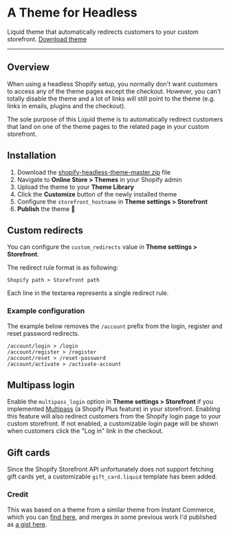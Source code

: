 # A Theme for Headless

Liquid theme that automatically redirects customers to your custom storefront.
[Download theme](https://github.com/benjaminsehl/shopify-headless-theme/archive/refs/heads/master.zip)

---

## Overview

When using a headless Shopify setup, you normally don't want customers to access any of the theme pages except the checkout. However, you can't totally disable the theme and a lot of links will still point to the theme (e.g. links in emails, plugins and the checkout).

The sole purpose of this Liquid theme is to automatically redirect customers that land on one of the theme pages to the related page in your custom storefront.

## Installation

1. Download the [shopify-headless-theme-master.zip](https://github.com/instantcommerce/shopify-headless-theme/archive/refs/heads/master.zip) file
2. Navigate to **Online Store > Themes** in your Shopify admin
3. Upload the theme to your **Theme Library**
4. Click the **Customize** button of the newly installed theme
5. Configure the `storefront_hostname` in **Theme settings > Storefront**
6. **Publish** the theme 🚀

## Custom redirects

You can configure the `custom_redirects` value in **Theme settings > Storefront**.

The redirect rule format is as following:

```
Shopify path > Storefront path
```

Each line in the textarea represents a single redirect rule.

### Example configuration

The example below removes the `/account` prefix from the login, register and reset password redirects.

```
/account/login > /login
/account/register > /register
/account/reset > /reset-password
/account/activate > /activate-account
```

## Multipass login

Enable the `multipass_login` option in **Theme settings > Storefront** if you implemented [Multipass](https://shopify.dev/api/multipass) (a Shopify Plus feature) in your storefront. Enabling this feature will also redirect customers from the Shopify login page to your custom storefront. If not enabled, a customizable login page will be shown when customers click the "Log in" link in the checkout.

## Gift cards

Since the Shopify Storefront API unfortunately does not support fetching gift cards yet, a customizable `gift_card.liquid` template has been added.

### Credit
This was based on a theme from a similar theme from Instant Commerce, which you can [find here](https://github.com/instantcommerce/shopify-headless-theme), and merges in some previous work I'd published as [a gist here](https://gist.github.com/benjaminsehl/cdd0ce53951659db1266276cda854285).